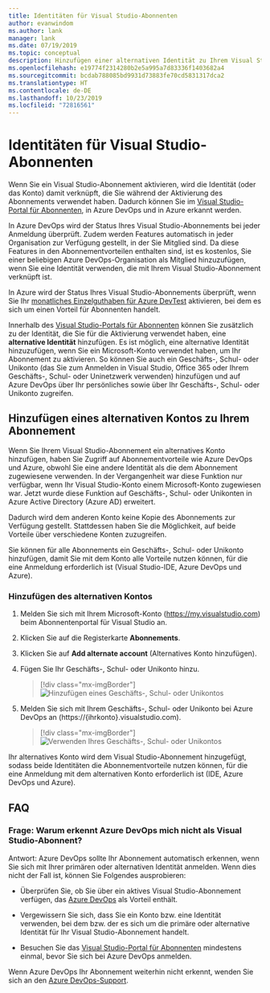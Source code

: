 ```yaml
---
title: Identitäten für Visual Studio-Abonnenten
author: evanwindom
ms.author: lank
manager: lank
ms.date: 07/19/2019
ms.topic: conceptual
description: Hinzufügen einer alternativen Identität zu Ihrem Visual Studio-Abonnement, die für Azure DevOps und Azure verwendet werden kann
ms.openlocfilehash: e19774f2314280b2e5a995a7d83336f1403682a4
ms.sourcegitcommit: bcdab788085bd9931d73883fe70cd5831317dca2
ms.translationtype: HT
ms.contentlocale: de-DE
ms.lasthandoff: 10/23/2019
ms.locfileid: "72816561"
---
```

# <a name="identities-for-visual-studio-subscribers"></a>Identitäten für Visual Studio-Abonnenten
Wenn Sie ein Visual Studio-Abonnement aktivieren, wird die Identität (oder das Konto) damit verknüpft, die Sie während der Aktivierung des Abonnements verwendet haben. Dadurch können Sie im [Visual Studio-Portal für Abonnenten](https://my.visualstudio.com?wt.mc_id=o~msft~docs), in Azure DevOps und in Azure erkannt werden.

In Azure DevOps wird der Status Ihres Visual Studio-Abonnements bei jeder Anmeldung überprüft. Zudem werden Features automatisch in jeder Organisation zur Verfügung gestellt, in der Sie Mitglied sind.
Da diese Features in den Abonnementvorteilen enthalten sind, ist es kostenlos, Sie einer beliebigen Azure DevOps-Organisation als Mitglied hinzuzufügen, wenn Sie eine Identität verwenden, die mit Ihrem Visual Studio-Abonnement verknüpft ist.

In Azure wird der Status Ihres Visual Studio-Abonnements überprüft, wenn Sie Ihr [monatliches Einzelguthaben für Azure DevTest](https://azure.microsoft.com/pricing/member-offers/credit-for-visual-studio-subscribers/) aktivieren, bei dem es sich um einen Vorteil für Abonnenten handelt.

Innerhalb des [Visual Studio-Portals für Abonnenten](https://my.visualstudio.com?wt.mc_id=o~msft~docs) können Sie zusätzlich zu der Identität, die Sie für die Aktivierung verwendet haben, eine **alternative Identität** hinzufügen. Es ist möglich, eine alternative Identität hinzuzufügen, wenn Sie ein Microsoft-Konto verwendet haben, um Ihr Abonnement zu aktivieren. So können Sie auch ein Geschäfts-, Schul- oder Unikonto (das Sie zum Anmelden in Visual Studio, Office 365 oder Ihrem Geschäfts-, Schul- oder Uninetzwerk verwenden) hinzufügen und auf Azure DevOps über Ihr persönliches sowie über Ihr Geschäfts-, Schul- oder Unikonto zugreifen.

## <a name="add-an-alternate-account-to-your-subscription"></a>Hinzufügen eines alternativen Kontos zu Ihrem Abonnement
Wenn Sie Ihrem Visual Studio-Abonnement ein alternatives Konto hinzufügen, haben Sie Zugriff auf Abonnementvorteile wie Azure DevOps und Azure, obwohl Sie eine andere Identität als die dem Abonnement zugewiesene verwenden. In der Vergangenheit war diese Funktion nur verfügbar, wenn Ihr Visual Studio-Konto einem Microsoft-Konto zugewiesen war. Jetzt wurde diese Funktion auf Geschäfts-, Schul- oder Unikonten in Azure Active Directory (Azure AD) erweitert.

Dadurch wird dem anderen Konto keine Kopie des Abonnements zur Verfügung gestellt. Stattdessen haben Sie die Möglichkeit, auf beide Vorteile über verschiedene Konten zuzugreifen.

Sie können für alle Abonnements ein Geschäfts-, Schul- oder Unikonto hinzufügen, damit Sie mit dem Konto alle Vorteile nutzen können, für die eine Anmeldung erforderlich ist (Visual Studio-IDE, Azure DevOps und Azure).

### <a name="add-the-alternate-account"></a>Hinzufügen des alternativen Kontos
1. Melden Sie sich mit Ihrem Microsoft-Konto (https://my.visualstudio.com) beim Abonnentenportal für Visual Studio an.
2. Klicken Sie auf die Registerkarte **Abonnements**.
3. Klicken Sie auf **Add alternate account** (Alternatives Konto hinzufügen).
4. Fügen Sie Ihr Geschäfts-, Schul- oder Unikonto hinzu.
    > [!div class="mx-imgBorder"]
    > ![Hinzufügen eines Geschäfts-, Schul- oder Unikontos](_img/vs-alternate-identity/enter-alternate-account-my-visual-studio-com-portal.png)

5. Melden Sie sich mit Ihrem Geschäfts-, Schul- oder Unikonto bei Azure DevOps an (https://{ihrkonto}.visualstudio.com).
    > [!div class="mx-imgBorder"]
    > ![Verwenden Ihres Geschäfts-, Schul- oder Unikontos](_img/vs-alternate-identity/sign-in-with-alternate-account.png)

Ihr alternatives Konto wird dem Visual Studio-Abonnement hinzugefügt, sodass beide Identitäten die Abonnementvorteile nutzen können, für die eine Anmeldung mit dem alternativen Konto erforderlich ist (IDE, Azure DevOps und Azure).

## <a name="faq"></a>FAQ

### <a name="q--why-doesnt-azure-devops-recognize-me-as-a-visual-studio-subscriber"></a>Frage:  Warum erkennt Azure DevOps mich nicht als Visual Studio-Abonnent?

Antwort: Azure DevOps sollte Ihr Abonnement automatisch erkennen, wenn Sie sich mit Ihrer primären oder alternativen Identität anmelden. Wenn dies nicht der Fall ist, können Sie Folgendes ausprobieren:

* Überprüfen Sie, ob Sie über ein aktives Visual Studio-Abonnement verfügen, das [Azure DevOps](vs-azure-devops.md#eligibility) als Vorteil enthält.

* Vergewissern Sie sich, dass Sie ein Konto bzw. eine Identität verwenden, bei dem bzw. der es sich um die primäre oder alternative Identität für Ihr Visual Studio-Abonnement handelt.

* Besuchen Sie das [Visual Studio-Portal für Abonnenten](https://my.visualstudio.com?wt.mc_id=o~msft~docs) mindestens einmal, bevor Sie sich bei Azure DevOps anmelden.

Wenn Azure DevOps Ihr Abonnement weiterhin nicht erkennt, wenden Sie sich an den [Azure DevOps-Support](https://azure.microsoft.com/support/devops/).
